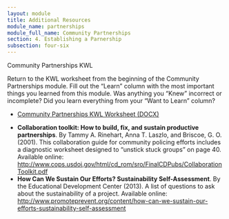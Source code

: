 ```yaml
---
layout: module
title: Additional Resources
module_name: partnerships
module_full_name: Community Partnerships
section: 4. Establishing a Parnership
subsection: four-six
---
```


<div class="reflection">
	<p>Community Partnerships KWL</p>
<p>Return to the KWL worksheet from the beginning of the Community Partnerships module. Fill out the “Learn” column with the most important things you learned from this module. Was anything you “Knew” incorrect or incomplete? Did you learn everything from your “Want to Learn” column?</p>
<ul><li><a href="docs/partnerships_KWL.docx">Community Partnerships KWL Worksheet (DOCX)</a></li></ul>

</div>

<ul>
<li><b>Collaboration toolkit: How to build, fix, and sustain productive partnerships</b>.  By Tammy A. Rinehart, Anna T. Laszlo, and Briscoe, G. O. (2001). This collaboration guide for community policing efforts includes a diagnostic worksheet designed to “unstick stuck groups” on page 40. Available online: <a href="http://www.cops.usdoj.gov/html/cd_rom/sro/FinalCDPubs/CollaborationToolkit.pdf" target="_blank">http://www.cops.usdoj.gov/html/cd_rom/sro/FinalCDPubs/CollaborationToolkit.pdf</a></li>
<li><b>How Can We Sustain Our Efforts? Sustainability Self-Assessment</b>. By the Educational Development Center (2013). A list of questions to ask about the sustainability of a project. Available online: <a href="http://www.promoteprevent.org/content/how-can-we-sustain-our-efforts-sustainability-self-assessment" target="_blank">http://www.promoteprevent.org/content/how-can-we-sustain-our-efforts-sustainability-self-assessment</a></li>
</ul>

